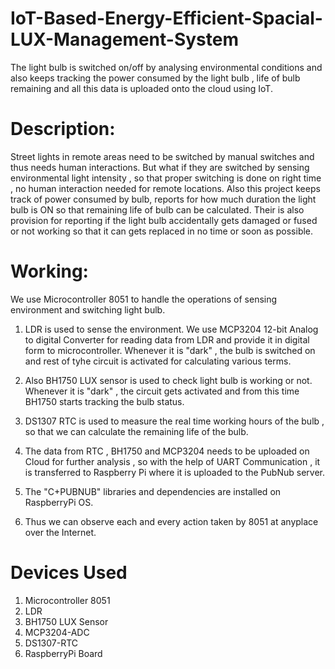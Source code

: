 # IoT-Based-Energy-Efficient-Spacial-LUX-Management-System
The light bulb is switched on/off by analysing environmental conditions and also keeps tracking the power consumed by the light bulb  , life of bulb remaining and all this data is uploaded onto the cloud using IoT.

# Description:
  Street lights in remote areas need to be switched by manual switches and thus needs human interactions. But what if they are switched by sensing environmental light intensity , so that proper switching is done on right time , no human interaction needed for remote locations.
  Also this project keeps track of  power consumed by bulb, reports for how much duration the light bulb is ON so that remaining life of bulb can be calculated.
  Their is also provision for reporting if the light bulb accidentally gets damaged or fused or not working so that it can gets replaced in no time or soon as possible.
  
# Working:

  We use Microcontroller 8051 to handle the operations of sensing environment and switching light bulb.
  
1. LDR is used to sense the environment. We use MCP3204 12-bit Analog to digital Converter for reading data from LDR and provide it in digital form to microcontroller. 
  Whenever it is "dark" , the bulb is switched on and rest of tyhe circuit is activated for calculating various terms.

2. Also BH1750 LUX sensor is used to check light bulb is working or not. Whenever it is "dark" , the circuit gets activated and from this time BH1750 starts tracking the bulb status.

3. DS1307 RTC is used to measure the real time working hours of the bulb , so that we can calculate the remaining life of the bulb.

4. The data from RTC , BH1750 and MCP3204 needs to be uploaded on Cloud for further analysis , so with the help of UART Communication , it is transferred to Raspberry Pi where it is uploaded to the PubNub server.

5. The "C+PUBNUB" libraries and dependencies  are installed on RaspberryPi OS.

6. Thus we can observe each and every action taken by 8051 at anyplace over the Internet.

# Devices Used
1. Microcontroller 8051
2. LDR
3. BH1750 LUX Sensor
4. MCP3204-ADC 
5. DS1307-RTC
6. RaspberryPi Board
